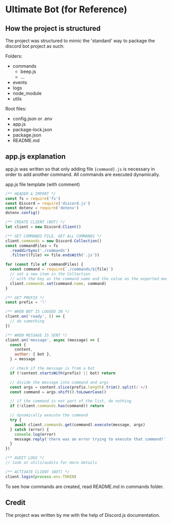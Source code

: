 # Ultimate Bot (for Reference)

## How the project is structured

The project was structured to mimic the 'standard' way to package the discord bot project as such:

Folders:

- commands
  - beep.js
  - ...
- events
- logs
- node_module
- utils

Root files:

- config.json or .env
- app.js
- package-lock.json
- package.json
- README.md

## app.js explanation

app.js was written so that only adding file `{command}.js` is necessary in order to add another command. All commands are executed dynamically.

app.js file template (with comment)

```javascript
/** HEADER & IMPORT */
const fs = require('fs')
const Discord = require('discord.js')
const dotenv = require('dotenv')
dotenv.config()

/** CREATE CLIENT (BOT) */
let client = new Discord.Client()

/** GET COMMANDS FILE, GET ALL COMMANDS */
client.commands = new Discord.Collection()
const commandFiles = fs
  .readdirSync('./commands')
  .filter((file) => file.endsWith('.js'))

for (const file of commandFiles) {
  const command = require(`./commands/${file}`)
  // set a new item in the Collection
  // with the key as the command name and the value as the exported module
  client.commands.set(command.name, command)
}

/** GET PREFIX */
const prefix = '!'

/** WHEN BOT IS LOGGED IN */
client.on('ready', () => {
  // do something
})

/** WHEN MESSAGE IS SENT */
client.on('message', async (message) => {
  const {
    content,
    author: { bot },
  } = message

  // check if the message is from a bot
  if (!content.startsWith(prefix) || bot) return

  // divide the message into command and args
  const args = content.slice(prefix.length).trim().split(/ +/)
  const command = args.shift().toLowerCase()

  // if the command is not part of the list, do nothing
  if (!client.commands.has(command)) return

  // dynamically execute the command
  try {
    await client.commands.get(command).execute(message, args)
  } catch (error) {
    console.log(error)
    message.reply('there was an error trying to execute that command!')
  }
})

/** AUDIT LOGS */
// look at utils/audits for more details

/** ACTIVATE CLIENT (BOT) */
client.login(process.env.TOKEN)
```

To see how commands are created, read README.md in commands folder.

## Credit

The project was written by me with the help of Discord.js documentation.
